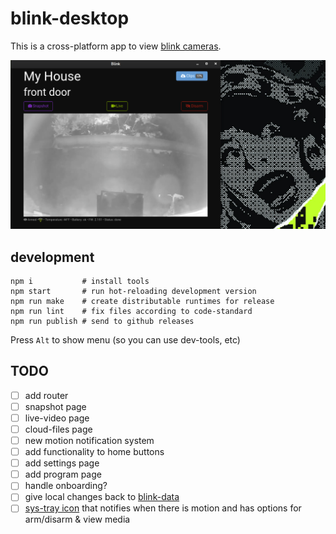 # blink-desktop

This is a cross-platform app to view [blink cameras](https://blinkforhome.com/).

![screenshot](./screenshot.png)


## development

```
npm i           # install tools
npm start       # run hot-reloading development version
npm run make    # create distributable runtimes for release
npm run lint    # fix files according to code-standard
npm run publish # send to github releases
```

Press `Alt` to show menu (so you can use dev-tools, etc)


## TODO

* [ ] add router
* [ ] snapshot page
* [ ] live-video page
* [ ] cloud-files page
* [ ] new motion notification system
* [ ] add functionality to home buttons
* [ ] add settings page
* [ ] add program page
* [ ] handle onboarding?
* [ ] give local changes back to [blink-data](https://github.com/konsumer/blink-data)
* [ ] [sys-tray icon](https://github.com/kevinsawicki/tray-example) that notifies when there is motion and has options for arm/disarm & view media